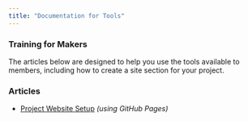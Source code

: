 ```yaml
---
title: "Documentation for Tools"
---
```


### Training for Makers

The articles below are designed to help you use the tools available to members, including how to create a site section for your project.

### Articles

* [Project Website Setup](project-ghpages.html) *(using GitHub Pages)*


